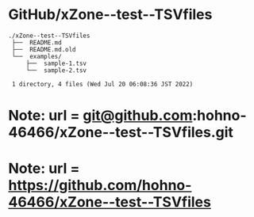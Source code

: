 # GitHub/xZone--test--TSVfiles

    ./xZone--test--TSVfiles
     ├──  README.md
     ├──  README.md.old
     └──  examples/
         ├──  sample-1.tsv
         └──  sample-2.tsv
     
     1 directory, 4 files (Wed Jul 20 06:08:36 JST 2022)



# Note: url = git@github.com:hohno-46466/xZone--test--TSVfiles.git
# Note: url = https://github.com/hohno-46466/xZone--test--TSVfiles
